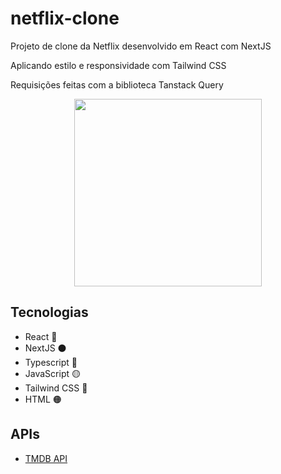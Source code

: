 # netflix-clone
  <p>Projeto de clone da Netflix desenvolvido em React com NextJS</p>
  <p>Aplicando estilo e responsividade com Tailwind CSS</p>
  <p>Requisições feitas com a biblioteca Tanstack Query</p>
  
  <div align="center">
    <img src="https://a.imagem.app/okzi5m.png" height="300"/>        
  </div>
 <h2>Tecnologias</h2>
 <ul>
    <li>React 🔵</li>
    <li>NextJS ⚫</li>
    <li>Typescript 🔵</li> 
    <li>JavaScript 🟡</li> 
    <li>Tailwind CSS 🔵</li> 
    <li>HTML 🟠</li> 
 </ul>
  <h2>APIs</h2>
 <ul>
    <li><a href="https://www.themoviedb.org">TMDB API</a></li>
    
 </ul>
